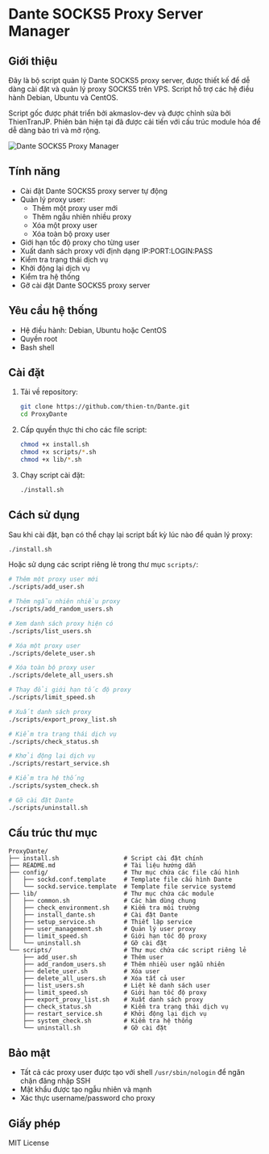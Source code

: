 # Dante SOCKS5 Proxy Server Manager

## Giới thiệu

Đây là bộ script quản lý Dante SOCKS5 proxy server, được thiết kế để dễ dàng cài đặt và quản lý proxy SOCKS5 trên VPS. Script hỗ trợ các hệ điều hành Debian, Ubuntu và CentOS.

Script gốc được phát triển bởi akmaslov-dev và được chỉnh sửa bởi ThienTranJP. Phiên bản hiện tại đã được cải tiến với cấu trúc module hóa để dễ dàng bảo trì và mở rộng.

![Dante SOCKS5 Proxy Manager](https://i.imgur.com/XYZ123.png) <!-- Thay thế bằng URL thực tế của ảnh minh họa -->

## Tính năng

- Cài đặt Dante SOCKS5 proxy server tự động
- Quản lý proxy user:
  - Thêm một proxy user mới
  - Thêm ngẫu nhiên nhiều proxy
  - Xóa một proxy user
  - Xóa toàn bộ proxy user
- Giới hạn tốc độ proxy cho từng user
- Xuất danh sách proxy với định dạng IP:PORT:LOGIN:PASS
- Kiểm tra trạng thái dịch vụ
- Khởi động lại dịch vụ
- Kiểm tra hệ thống
- Gỡ cài đặt Dante SOCKS5 proxy server

## Yêu cầu hệ thống

- Hệ điều hành: Debian, Ubuntu hoặc CentOS
- Quyền root
- Bash shell

## Cài đặt

1. Tải về repository:
   ```bash
   git clone https://github.com/thien-tn/Dante.git
   cd ProxyDante
   ```

2. Cấp quyền thực thi cho các file script:
   ```bash
   chmod +x install.sh
   chmod +x scripts/*.sh
   chmod +x lib/*.sh
   ```

3. Chạy script cài đặt:
   ```bash
   ./install.sh
   ```

## Cách sử dụng

Sau khi cài đặt, bạn có thể chạy lại script bất kỳ lúc nào để quản lý proxy:

```bash
./install.sh
```

Hoặc sử dụng các script riêng lẻ trong thư mục `scripts/`:

```bash
# Thêm một proxy user mới
./scripts/add_user.sh

# Thêm ngẫu nhiên nhiều proxy
./scripts/add_random_users.sh

# Xem danh sách proxy hiện có
./scripts/list_users.sh

# Xóa một proxy user
./scripts/delete_user.sh

# Xóa toàn bộ proxy user
./scripts/delete_all_users.sh

# Thay đổi giới hạn tốc độ proxy
./scripts/limit_speed.sh

# Xuất danh sách proxy
./scripts/export_proxy_list.sh

# Kiểm tra trạng thái dịch vụ
./scripts/check_status.sh

# Khởi động lại dịch vụ
./scripts/restart_service.sh

# Kiểm tra hệ thống
./scripts/system_check.sh

# Gỡ cài đặt Dante
./scripts/uninstall.sh
```

## Cấu trúc thư mục

```
ProxyDante/
├── install.sh                  # Script cài đặt chính
├── README.md                   # Tài liệu hướng dẫn
├── config/                     # Thư mục chứa các file cấu hình
│   ├── sockd.conf.template     # Template file cấu hình Dante
│   └── sockd.service.template  # Template file service systemd
├── lib/                        # Thư mục chứa các module
│   ├── common.sh               # Các hàm dùng chung
│   ├── check_environment.sh    # Kiểm tra môi trường
│   ├── install_dante.sh        # Cài đặt Dante
│   ├── setup_service.sh        # Thiết lập service
│   ├── user_management.sh      # Quản lý user proxy
│   ├── limit_speed.sh          # Giới hạn tốc độ proxy
│   └── uninstall.sh            # Gỡ cài đặt
└── scripts/                    # Thư mục chứa các script riêng lẻ
    ├── add_user.sh             # Thêm user
    ├── add_random_users.sh     # Thêm nhiều user ngẫu nhiên
    ├── delete_user.sh          # Xóa user
    ├── delete_all_users.sh     # Xóa tất cả user
    ├── list_users.sh           # Liệt kê danh sách user
    ├── limit_speed.sh          # Giới hạn tốc độ proxy
    ├── export_proxy_list.sh    # Xuất danh sách proxy
    ├── check_status.sh         # Kiểm tra trạng thái dịch vụ
    ├── restart_service.sh      # Khởi động lại dịch vụ
    ├── system_check.sh         # Kiểm tra hệ thống
    └── uninstall.sh            # Gỡ cài đặt
```

## Bảo mật

- Tất cả các proxy user được tạo với shell `/usr/sbin/nologin` để ngăn chặn đăng nhập SSH
- Mật khẩu được tạo ngẫu nhiên và mạnh
- Xác thực username/password cho proxy

## Giấy phép

MIT License
